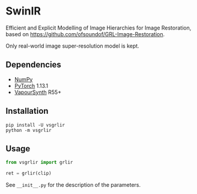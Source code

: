 # SwinIR
Efficient and Explicit Modelling of Image Hierarchies for Image Restoration, based on https://github.com/ofsoundof/GRL-Image-Restoration.

Only real-world image super-resolution model is kept.


## Dependencies
- [NumPy](https://numpy.org/install)
- [PyTorch](https://pytorch.org/get-started) 1.13.1
- [VapourSynth](http://www.vapoursynth.com/) R55+


## Installation
```
pip install -U vsgrlir
python -m vsgrlir
```


## Usage
```python
from vsgrlir import grlir

ret = grlir(clip)
```

See `__init__.py` for the description of the parameters.
